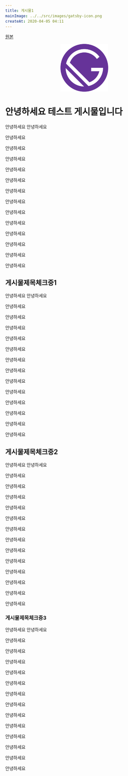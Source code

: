 ```yaml
---
title: 게시물1
mainImage: ../../src/images/gatsby-icon.png
createAt: 2020-04-05 04:11
---
```


[원본](https://kjpmj-blog.netlify.com)

<div style="width: 30%; height: 30%; margin: 0 auto;">
<img src="../../src/images/gatsby-icon.png" ></img>
</div>

# 안녕하세요 테스트 게시물입니다

안녕하세요
안녕하세요

안녕하세요

안녕하세요

안녕하세요

안녕하세요

안녕하세요

안녕하세요

안녕하세요

안녕하세요

안녕하세요

안녕하세요

안녕하세요

안녕하세요

안녕하세요

## 게시물제목체크중1

안녕하세요
안녕하세요

안녕하세요

안녕하세요

안녕하세요

안녕하세요

안녕하세요

안녕하세요

안녕하세요

안녕하세요

안녕하세요

안녕하세요

안녕하세요

안녕하세요

안녕하세요

## 게시물제목체크중2

안녕하세요
안녕하세요

안녕하세요

안녕하세요

안녕하세요

안녕하세요

안녕하세요

안녕하세요

안녕하세요

안녕하세요

안녕하세요

안녕하세요

안녕하세요

안녕하세요

안녕하세요

### 게시물제목체크중3

안녕하세요
안녕하세요

안녕하세요

안녕하세요

안녕하세요

안녕하세요

안녕하세요

안녕하세요

안녕하세요

안녕하세요

안녕하세요

안녕하세요

안녕하세요

안녕하세요

안녕하세요
